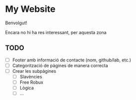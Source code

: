 # My Website

Benvolgut!

Encara no hi ha res interessant, per aquesta zona


## TODO
- [ ] Footer amb informació de contacte (nom, github/lab, etc.)
- [ ] Categorització de pàgines de manera correcta
- [ ] Crear les subpàgines
    - [ ] Slavències
    - [ ] Free Robux
    - [ ] Lògica
    - [ ] ...
